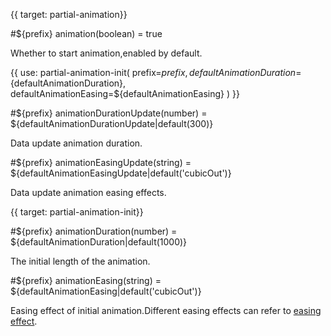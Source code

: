 {{ target: partial-animation}}

#${prefix} animation(boolean) = true

Whether to start animation,enabled by default.


{{ use: partial-animation-init(
    prefix=${prefix},
    defaultAnimationDuration=${defaultAnimationDuration},
    defaultAnimationEasing=${defaultAnimationEasing}
) }}


#${prefix} animationDurationUpdate(number) = ${defaultAnimationDurationUpdate|default(300)}

Data update animation duration.


#${prefix} animationEasingUpdate(string) = ${defaultAnimationEasingUpdate|default('cubicOut')}

Data update animation easing effects.




{{ target: partial-animation-init}}

#${prefix} animationDuration(number) = ${defaultAnimationDuration|default(1000)}

The initial length of the animation.

#${prefix} animationEasing(string) = ${defaultAnimationEasing|default('cubicOut')}

Easing effect of initial animation.Different easing effects can refer to [easing effect](${galleryViewPath}line-easing). 

